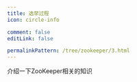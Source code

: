 ```yaml
---
title: 选举过程
icon: circle-info

comment: false
editLink: false

permalinkPattern: /tree/zookeeper/3.html
---
```


介绍一下ZooKeeper相关的知识
